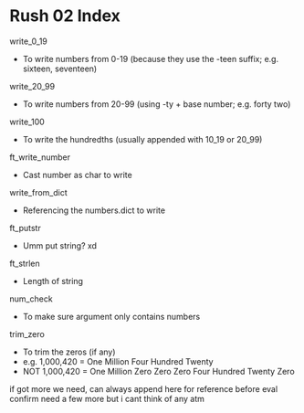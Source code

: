 # Rush 02 Index

write_0_19
- To write numbers from 0-19 (because they use the -teen suffix; e.g. sixteen, seventeen)

write_20_99
- To write numbers from 20-99 (using -ty + base number; e.g. forty two)
		
write_100
- To write the hundredths (usually appended with 10_19 or 20_99)
		
ft_write_number
- Cast number as char to write
		
write_from_dict
- Referencing the numbers.dict to write
		
ft_putstr
- Umm put string? xd
		
ft_strlen
- Length of string
		
num_check
- To make sure argument only contains numbers
		
trim_zero
- To trim the zeros (if any)
- e.g. 1,000,420 = One Million Four Hundred Twenty
- NOT  1,000,420 = One Million Zero Zero Zero Four Hundred Twenty Zero

if got more we need, can always append here for reference before eval
confirm need a few more but i cant think of any atm
